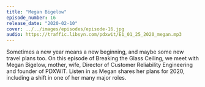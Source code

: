 ```yaml
---
title: "Megan Bigelow"
episode_number: 16
release_date: "2020-02-10"
cover: ../../images/episodes/episode-16.jpg
audio: https://traffic.libsyn.com/pdxwit/E1_01_25_2020_megan.mp3
---
```

Sometimes a new year means a new beginning, and maybe some new travel plans too. On this episode of Breaking the Glass Ceiling, we meet with Megan Bigelow, mother, wife, Director of Customer Reliability Engineering and founder of PDXWIT. Listen in as Megan shares her plans for 2020, including a shift in one of her many major roles. 
